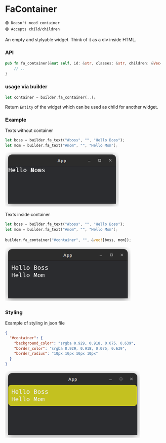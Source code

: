 # FaContainer

```
🟢 Doesn't need container
🟢 Accepts child/children
```
An empty and stylyable widget. Think of it as a div inside HTML.

### API
```rust
pub fn fa_container(&mut self, id: &str, classes: &str, children: &Vec<Entity>) -> Entity {
    // ..
}
```

### usage via builder
```rust
let container = builder.fa_container(..);
```
Return `Entity` of the widget which can be used as child for another widget.

### Example
Texts without container
```rust
let boss = builder.fa_text("#boss", "", "Hello Boss");
let mom = builder.fa_text("#mom", "", "Hello Mom");
```
![Example 1](../images/container_example_1.png)

Texts inside container
```rust
let boss = builder.fa_text("#boss", "", "Hello Boss");
let mom = builder.fa_text("#mom", "", "Hello Mom");

builder.fa_container("#container", "", &vec![boss, mom]);
```
![Example 2](../images/container_example_2.png)

### Styling
Example of styling in json file
```json
{
  "#container": {
    "background_color": "srgba 0.929, 0.918, 0.075, 0.639",
    "border_color": "srgba 0.929, 0.918, 0.075, 0.639",
    "border_radius": "10px 10px 10px 10px"
  }
}
```
![Example 3](../images/container_example_3.png)

